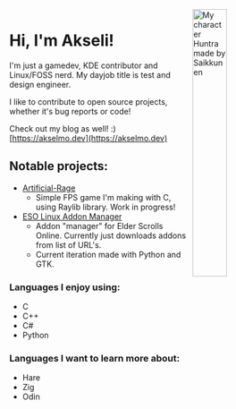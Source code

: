<img src="https://www.akselmo.dev/assets/images/oc/HuntraLinux.png" alt="My character Huntra made by Saikkunen" width="35%" align="right"/>

# Hi, I'm Akseli! 
I'm just a gamedev, KDE contributor and Linux/FOSS nerd. My dayjob title is test and design engineer.

I like to contribute to open source projects, whether it's bug reports or code!

Check out my blog as well! :) [https://akselmo.dev](https://akselmo.dev)

## Notable projects:

- [Artificial-Rage](https://codeberg.org/akselmo/Artificial-Rage)
  - Simple FPS game I'm making with C, using Raylib library. Work in progress!
- [ESO Linux Addon Manager](https://codeberg.org/akselmo/ESOLinuxAddonManager)
  - Addon "manager" for Elder Scrolls Online. Currently just downloads addons from list of URL's.
  - Current iteration made with Python and GTK.

### Languages I enjoy using:
- C
- C++
- C#
- Python

### Languages I want to learn more about:
- Hare
- Zig
- Odin